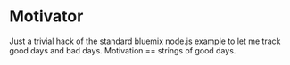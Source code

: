 # Motivator

Just a trivial hack of the standard bluemix node.js example to let me track good days
and bad days. Motivation == strings of good days.

